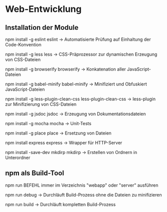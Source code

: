 # Web-Entwicklung

Installation der Module
-----------------------

npm install -g eslint
eslint -> Automatisierte Prüfung auf Einhaltung der Code-Konvention

npm install -g less
less -> CSS-Präprozessor zur dynamischen Erzeugung von CSS-Dateien

npm install -g browserify
browserify -> Konkatenation aller JavaScript-Dateien

npm install -g babel-minify
babel-minify -> Minifiziert und Obfuskiert JavaScript-Dateien

npm install -g less-plugin-clean-css
less-plugin-clean-css -> less-plugin zur Minifizierung von CSS-Dateien

npm install -g jsdoc
jsdoc -> Erzeugung von Dokumentationsdateien

npm install -g mocha
mocha -> Unit-Tests

npm install -g place
place -> Ersetzung von Dateien

npm install express
express -> Wrapper für HTTP-Server

npm install -save-dev mkdirp
mkdirp -> Erstellen von Ordnern in Unterordner

npm als Build-Tool
------------------
npm run BEFEHL immer im Verzeichnis "webapp" oder "server" ausführen

npm run debug -> Durchläuft Build-Prozess ohne die Dateien zu minifizieren

npm run build -> Durchläuft kompletten Build-Prozess
